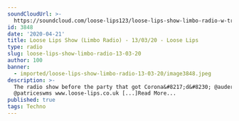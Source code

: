 ```yaml
---
soundCloudUrl: >-
  https://soundcloud.com/loose-lips123/loose-lips-show-limbo-radio-w-treece-kortzer-13032020
id: 3848
date: '2020-04-21'
title: Loose Lips Show (Limbo Radio) - 13/03/20 - Loose Lips
type: radio
slug: loose-lips-show-limbo-radio-13-03-20
author: 100
banner:
  - imported/loose-lips-show-limbo-radio-13-03-20/image3848.jpeg
description: >-
  The radio show before the party that got Corona&#8217;d&#8230; @auderkortzer
  @patriceswms www.loose-lips.co.uk [...]Read More...
published: true
tags: Techno
---
```

